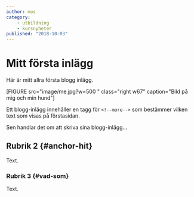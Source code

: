 ```yaml
---
author: mos
category:
    - utbildning
    - kursnyheter
published: "2018-10-03"
---
```

Mitt första inlägg
==================================

Här är mitt allra första blogg inlägg.

[FIGURE src="image/me.jpg?w=500 " class="right w67" caption="Bild på mig och min hund"]

Ett blogg-inlägg innehåller en tagg för `<!--more-->` som bestämmer vilken text som visas på förstasidan.

<!--more-->

Sen handlar det om att skriva sina blogg-inlägg...



Rubrik 2 {#anchor-hit}
-----------------------------------

Text.



### Rubrik 3 {#vad-som}

Text.
